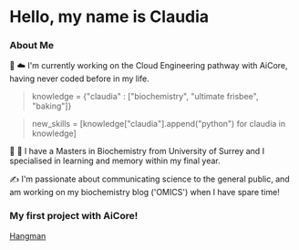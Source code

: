# Hello, my name is Claudia

### About Me

:snake: :cloud: I'm currently working on the Cloud Engineering pathway with AiCore, having never coded before in my life.

> knowledge = {"claudia" : ["biochemistry", "ultimate frisbee", "baking"]}

> new_skills = [knowledge["claudia"].append("python") for claudia in knowledge]

:dna: :brain: I have a Masters in Biochemistry from University of Surrey and I specialised in learning and memory within my final year. 

:writing_hand: I'm passionate about communicating science to the general public, and am working on my biochemistry blog ('OMICS') when I have spare time!

### My first project with AiCore!

[Hangman](https://github.com/Claudiomics/hangman.git)
